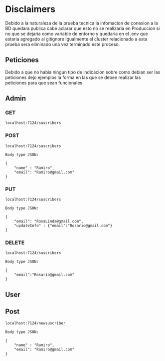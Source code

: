 # Disclaimers
Debido a la naturaleza de la prueba tecnica la infomacion de conexion a la BD quedara publica cabe aclarar que esto no se realizaria en Produccion si no que se dejaria como variable de entorno y quedaria en el .env que estaria agregado al gitignore
Igualmente el cluster relacionado a esta prueba sera eliminado una vez terminado este proceso.

## Peticiones
Debido a que no habia ningun tipo de indicacion sobre como debian ser las peticiones dejo ejemplos la forma en las que se deben realizar las peticiones para que sean funcionales

## Admin
### GET
```
localhost:7124/suscribers
```

### POST
```
localhost:7124/suscribers

Body type JSON:

{
	"name" : "Ramiro",
	"email": "Ramiro@gmail.com"
}

```

### PUT
```
localhost:7124/suscribers

Body type JSON:

{
	"email": "RosaLinda@gmail.com",
	"updateInfo" : {"email":"Rosario@gmail.com"}
}

```

### DELETE
```
localhost:7124/suscribers

Body type JSON:

{
	"email":"Rosario@gmail.com"
}
```

## User
## Post

```
localhost:7124/newsuscriber

Body type JSON:

{
	"name" : "Ramiro",
	"email": "Ramiro@gmail.com"
}

```


